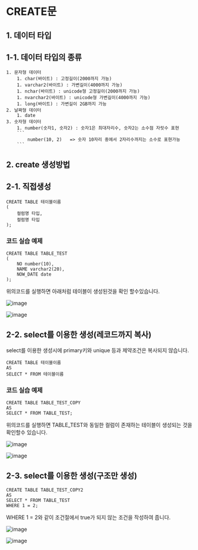 # CREATE문

## 1. 데이터 타입

## 1-1. 데이터 타입의 종류
    1. 문자형 데이터
        1. char(바이트) : 고정길이(2000까지 가능)
        1. varchar2(바이트) : 가변길이(4000까지 가능)
        1. nchar(바이트) : unicode형 고정길이(2000까지 가능)
        1. nvarchar2(바이트) : unicode형 가변길이(4000까지 가능)
        1. long(바이트) : 가변길이 2GB까지 가능 
    2. 날짜형 데이터
        1. date
    3. 숫자형 데이터
        1. number(숫자1, 숫자2) : 숫자1은 최대자리수, 숫자2는 소수점 자릿수 표현
        ```
            number(10, 2)   => 숫자 10자리 중에서 2자리수까지는 소수로 표현가능
        ```
## 2. create 생성방법

## 2-1. 직접생성
```
CREATE TABLE 테이블이름
(
    컬럼명 타입,
    컬럼명 타입
);
```

### 코드 실습 예제
```
CREATE TABLE TABLE_TEST
(
    NO number(10),
    NAME varchar2(20),
    NOW_DATE date
);
```

위의코드를 실행하면 아래처럼 테이블이 생성된것을 확인 할수있습니다.

![image](https://user-images.githubusercontent.com/42727909/49848539-d1f58980-fe18-11e8-9a4a-62523455f83e.png)

![image](https://user-images.githubusercontent.com/42727909/49848552-ef2a5800-fe18-11e8-8199-2d4c86f01301.png)

## 2-2. select를 이용한 생성(레코드까지 복사)

select를 이용한 생성시에 primary키와 unique 등과 제약조건은 복사되지 않습니다.

```
CREATE TABLE 테이블이름
AS
SELECT * FROM 테이블이름
```

### 코드 실습 예제
```
CREATE TABLE TABLE_TEST_COPY
AS
SELECT * FROM TABLE_TEST;
```

위의코드를 실행하면 TABLE_TEST와 동일한 컬럼이 존재하는 테이블이 생성되는 것을 확인할수 있습니다.

![image](https://user-images.githubusercontent.com/42727909/49848587-15e88e80-fe19-11e8-8b01-48e39b2ca5ef.png)

![image](https://user-images.githubusercontent.com/42727909/49848617-4a5c4a80-fe19-11e8-8222-f98e62e9babb.png)

## 2-3. select를 이용한 생성(구조만 생성)
```
CREATE TABLE TABLE_TEST_COPY2
AS
SELECT * FROM TABLE_TEST
WHERE 1 = 2;
```

WHERE 1 = 2와 같이 조건절에서 true가 되지 않는 조건을 작성하여 줍니다.

![image](https://user-images.githubusercontent.com/42727909/49848693-b179ff00-fe19-11e8-80fb-cf7e1e589b30.png)

![image](https://user-images.githubusercontent.com/42727909/49848726-cf476400-fe19-11e8-8011-39f48ce33b13.png)

